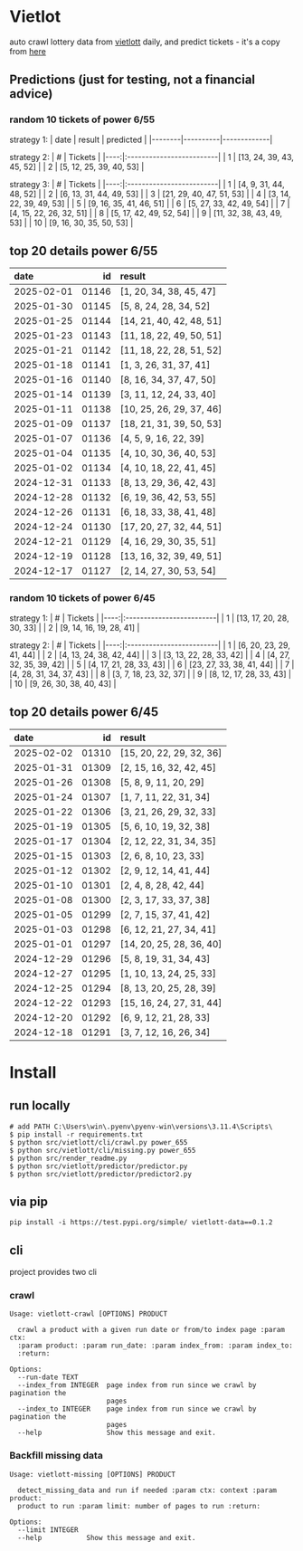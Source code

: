 # Vietlot
auto crawl lottery data from [vietlott](https://vietlott.vn) daily, and predict tickets - it's a copy from [here](https://github.com/vietvudanh/vietlott-data)
## Predictions (just for testing, not a financial advice)
### random 10 tickets of power 6/55

strategy 1:
| date   | result   | predicted   |
|--------|----------|-------------|

strategy 2:
|   # | Tickets                  |
|----:|:-------------------------|
|   1 | [13, 24, 39, 43, 45, 52] |
|   2 | [5, 12, 25, 39, 40, 53]  |

strategy 3:
|   # | Tickets                  |
|----:|:-------------------------|
|   1 | [4, 9, 31, 44, 48, 52]   |
|   2 | [6, 13, 31, 44, 49, 53]  |
|   3 | [21, 29, 40, 47, 51, 53] |
|   4 | [3, 14, 22, 39, 49, 53]  |
|   5 | [9, 16, 35, 41, 46, 51]  |
|   6 | [5, 27, 33, 42, 49, 54]  |
|   7 | [4, 15, 22, 26, 32, 51]  |
|   8 | [5, 17, 42, 49, 52, 54]  |
|   9 | [11, 32, 38, 43, 49, 53] |
|  10 | [9, 16, 30, 35, 50, 53]  |

## top 20 details power 6/55
| date       |    id | result                   |
|:-----------|------:|:-------------------------|
| 2025-02-01 | 01146 | [1, 20, 34, 38, 45, 47]  |
| 2025-01-30 | 01145 | [5, 8, 24, 28, 34, 52]   |
| 2025-01-25 | 01144 | [14, 21, 40, 42, 48, 51] |
| 2025-01-23 | 01143 | [11, 18, 22, 49, 50, 51] |
| 2025-01-21 | 01142 | [11, 18, 22, 28, 51, 52] |
| 2025-01-18 | 01141 | [1, 3, 26, 31, 37, 41]   |
| 2025-01-16 | 01140 | [8, 16, 34, 37, 47, 50]  |
| 2025-01-14 | 01139 | [3, 11, 12, 24, 33, 40]  |
| 2025-01-11 | 01138 | [10, 25, 26, 29, 37, 46] |
| 2025-01-09 | 01137 | [18, 21, 31, 39, 50, 53] |
| 2025-01-07 | 01136 | [4, 5, 9, 16, 22, 39]    |
| 2025-01-04 | 01135 | [4, 10, 30, 36, 40, 53]  |
| 2025-01-02 | 01134 | [4, 10, 18, 22, 41, 45]  |
| 2024-12-31 | 01133 | [8, 13, 29, 36, 42, 43]  |
| 2024-12-28 | 01132 | [6, 19, 36, 42, 53, 55]  |
| 2024-12-26 | 01131 | [6, 18, 33, 38, 41, 48]  |
| 2024-12-24 | 01130 | [17, 20, 27, 32, 44, 51] |
| 2024-12-21 | 01129 | [4, 16, 29, 30, 35, 51]  |
| 2024-12-19 | 01128 | [13, 16, 32, 39, 49, 51] |
| 2024-12-17 | 01127 | [2, 14, 27, 30, 53, 54]  |

### random 10 tickets of power 6/45

strategy 1:
|   # | Tickets                  |
|----:|:-------------------------|
|   1 | [13, 17, 20, 28, 30, 33] |
|   2 | [9, 14, 16, 19, 28, 41]  |

strategy 2:
|   # | Tickets                  |
|----:|:-------------------------|
|   1 | [6, 20, 23, 29, 41, 44]  |
|   2 | [4, 13, 24, 38, 42, 44]  |
|   3 | [3, 13, 22, 28, 33, 42]  |
|   4 | [4, 27, 32, 35, 39, 42]  |
|   5 | [4, 17, 21, 28, 33, 43]  |
|   6 | [23, 27, 33, 38, 41, 44] |
|   7 | [4, 28, 31, 34, 37, 43]  |
|   8 | [3, 7, 18, 23, 32, 37]   |
|   9 | [8, 12, 17, 28, 33, 43]  |
|  10 | [9, 26, 30, 38, 40, 43]  |

## top 20 details power 6/45
| date       |    id | result                   |
|:-----------|------:|:-------------------------|
| 2025-02-02 | 01310 | [15, 20, 22, 29, 32, 36] |
| 2025-01-31 | 01309 | [2, 15, 16, 32, 42, 45]  |
| 2025-01-26 | 01308 | [5, 8, 9, 11, 20, 29]    |
| 2025-01-24 | 01307 | [1, 7, 11, 22, 31, 34]   |
| 2025-01-22 | 01306 | [3, 21, 26, 29, 32, 33]  |
| 2025-01-19 | 01305 | [5, 6, 10, 19, 32, 38]   |
| 2025-01-17 | 01304 | [2, 12, 22, 31, 34, 35]  |
| 2025-01-15 | 01303 | [2, 6, 8, 10, 23, 33]    |
| 2025-01-12 | 01302 | [2, 9, 12, 14, 41, 44]   |
| 2025-01-10 | 01301 | [2, 4, 8, 28, 42, 44]    |
| 2025-01-08 | 01300 | [2, 3, 17, 33, 37, 38]   |
| 2025-01-05 | 01299 | [2, 7, 15, 37, 41, 42]   |
| 2025-01-03 | 01298 | [6, 12, 21, 27, 34, 41]  |
| 2025-01-01 | 01297 | [14, 20, 25, 28, 36, 40] |
| 2024-12-29 | 01296 | [5, 8, 19, 31, 34, 43]   |
| 2024-12-27 | 01295 | [1, 10, 13, 24, 25, 33]  |
| 2024-12-25 | 01294 | [8, 13, 20, 25, 28, 39]  |
| 2024-12-22 | 01293 | [15, 16, 24, 27, 31, 44] |
| 2024-12-20 | 01292 | [6, 9, 12, 21, 28, 33]   |
| 2024-12-18 | 01291 | [3, 7, 12, 16, 26, 34]   |

<!---
stats 6/55 all time - stats.to_markdown(index=False)
stats 6/55 -15d - stats_15d.to_markdown(index=False)
stats 6/55 -30d - stats_30d.to_markdown(index=False)
stats 6/55 -60d - stats_60d.to_markdown(index=False)
stats 6/55 -90d - stats_90d.to_markdown(index=False)
-->

# Install
 
## run locally

```shell
# add PATH C:\Users\win\.pyenv\pyenv-win\versions\3.11.4\Scripts\
$ pip install -r requirements.txt
$ python src/vietlott/cli/crawl.py power_655
$ python src/vietlott/cli/missing.py power_655
$ python src/render_readme.py
$ python src/vietlott/predictor/predictor.py
$ python src/vietlott/predictor/predictor2.py
```
 
## via pip

```shell
pip install -i https://test.pypi.org/simple/ vietlott-data==0.1.2
```

## cli
project provides two cli

### crawl
```shell
Usage: vietlott-crawl [OPTIONS] PRODUCT

  crawl a product with a given run date or from/to index page :param ctx:
  :param product: :param run_date: :param index_from: :param index_to:
  :return:

Options:
  --run-date TEXT
  --index_from INTEGER  page index from run since we crawl by pagination the
                        pages
  --index_to INTEGER    page index from run since we crawl by pagination the
                        pages
  --help                Show this message and exit.
```

### Backfill missing data

```shell
Usage: vietlott-missing [OPTIONS] PRODUCT

  detect_missing_data and run if needed :param ctx: context :param product:
  product to run :param limit: number of pages to run :return:

Options:
  --limit INTEGER
  --help           Show this message and exit.
```

